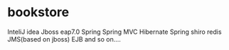 # bookstore
InteliJ idea
Jboss eap7.0
Spring 
Spring MVC
Hibernate
Spring shiro
redis
JMS(based on jboss)
EJB
and so on....
